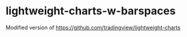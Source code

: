 # lightweight-charts-w-barspaces
Modified version of https://github.com/tradingview/lightweight-charts
